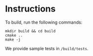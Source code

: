 # Instructions

To build, run the following commands:

```
mkdir build && cd build
cmake ..
make -j
```
We provide sample tests in `/build/tests`.